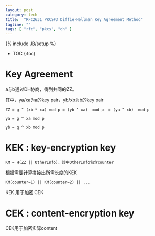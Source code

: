 ```yaml
---
layout: post
category: tech
title:  "RFC2631 PKCS#3 Diffie-Hellman Key Agreement Method"
tagline: ""
tags: [ "rfc", "pkcs", "dh" ] 
---
```

{% include JB/setup %}

* TOC
{:toc}

# Key Agreement 

a与b通过DH协商，得到共同的ZZ。

其中，ya/xa为a的key pair，yb/xb为b的key pair

    ZZ = g ^ (xb * xa) mod p = (yb ^ xa)  mod p  = (ya ^ xb)  mod p

    ya = g ^ xa mod p

    yb = g ^ xb mod p


# KEK : key-encryption key

    KM = H(ZZ || OtherInfo)，其中OtherInfo包含counter

根据需要计算拼接出所需长度的KEK

    KM(counter=1) || KM(counter=2) || ...

KEK 用于加密 CEK

# CEK : content-encryption key

CEK用于加密实际content
